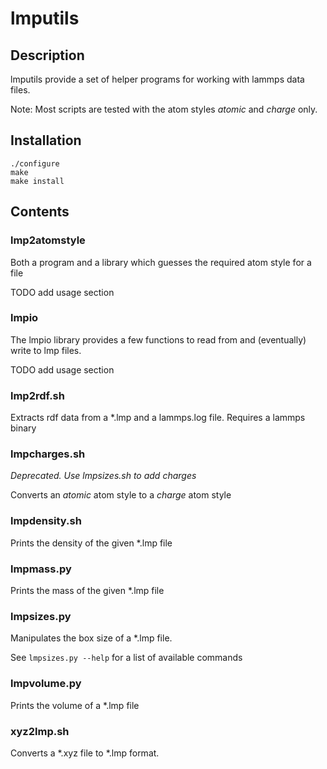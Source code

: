 # lmputils

## Description

lmputils provide a set of helper programs for working with lammps data files.

Note: Most scripts are tested with the atom styles _atomic_ and _charge_ only.

## Installation

    ./configure
    make
    make install

## Contents

### lmp2atomstyle

Both a program and a library which guesses the required atom style for a file

TODO add usage section

### lmpio

The lmpio library provides a few functions to read from and (eventually) write
to lmp files.

TODO add usage section

### lmp2rdf.sh

Extracts rdf data from a *.lmp and a lammps.log file. Requires a lammps binary

### lmpcharges.sh

*Deprecated. Use lmpsizes.sh to add charges*

Converts an _atomic_ atom style to a _charge_ atom style

### lmpdensity.sh

Prints the density of the given *.lmp file

### lmpmass.py

Prints the mass of the given *.lmp file

### lmpsizes.py

Manipulates the box size of a *.lmp file.

See `lmpsizes.py --help` for a list of available commands

### lmpvolume.py

Prints the volume of a *.lmp file

### xyz2lmp.sh

Converts a *.xyz file to *.lmp format.


